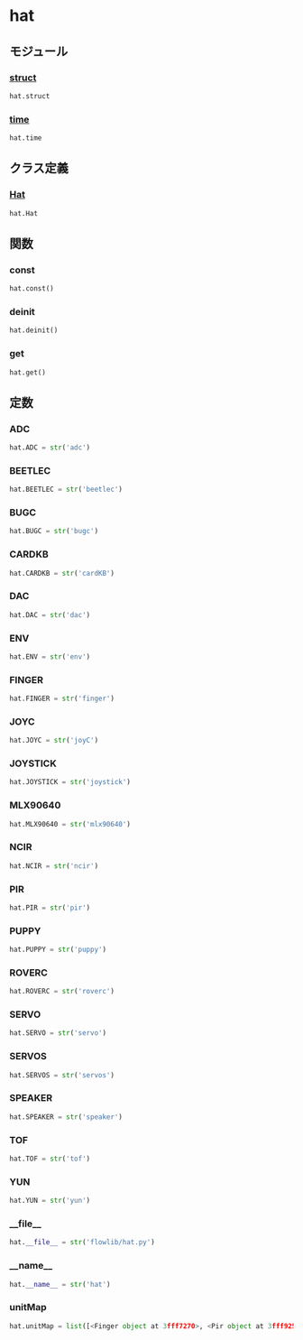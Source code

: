 # hat

## モジュール

### [struct](../struct/)
```python
hat.struct
```

### [time](../time/)
```python
hat.time
```
## クラス定義
### [Hat](../../class/hat.Hat/)
```python
hat.Hat
```
## 関数
### const
```python
hat.const()
```
### deinit
```python
hat.deinit()
```
### get
```python
hat.get()
```
## 定数
### ADC
```python
hat.ADC = str('adc')
```
### BEETLEC
```python
hat.BEETLEC = str('beetlec')
```
### BUGC
```python
hat.BUGC = str('bugc')
```
### CARDKB
```python
hat.CARDKB = str('cardKB')
```
### DAC
```python
hat.DAC = str('dac')
```
### ENV
```python
hat.ENV = str('env')
```
### FINGER
```python
hat.FINGER = str('finger')
```
### JOYC
```python
hat.JOYC = str('joyC')
```
### JOYSTICK
```python
hat.JOYSTICK = str('joystick')
```
### MLX90640
```python
hat.MLX90640 = str('mlx90640')
```
### NCIR
```python
hat.NCIR = str('ncir')
```
### PIR
```python
hat.PIR = str('pir')
```
### PUPPY
```python
hat.PUPPY = str('puppy')
```
### ROVERC
```python
hat.ROVERC = str('roverc')
```
### SERVO
```python
hat.SERVO = str('servo')
```
### SERVOS
```python
hat.SERVOS = str('servos')
```
### SPEAKER
```python
hat.SPEAKER = str('speaker')
```
### TOF
```python
hat.TOF = str('tof')
```
### YUN
```python
hat.YUN = str('yun')
```
### \_\_file\_\_
```python
hat.__file__ = str('flowlib/hat.py')
```
### \_\_name\_\_
```python
hat.__name__ = str('hat')
```
### unitMap
```python
hat.unitMap = list([<Finger object at 3fff7270>, <Pir object at 3fff9250>, <Servo object at 3ffe77a0>, <Speaker object at 3ffe8c90>])
```
